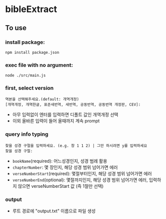 # bibleExtract

## To use

### install package:
`npm install package.json`

### exec file with no argument:
`node ./src/main.js`

### first, select version
```
역본을 선택해주세요.(default: 개역개정)
[개역개정, 개역한글, 표준새번역, 새번역, 공동번역, 공동번역 개정판, CEV]:
```
- 아무 입력없이 엔터를 입력하면 디폴트 값인 개역개정 선택
- 이외 올바른 입력이 들어 올때까지 계속 prompt

### query info typing
```
찾을 성경 구절을 입력하세요. (e.g. 창 1 1 2) | 그만 하시려면 y를 입력하세요
찾을 성경 구절:
```
- `bookName`(required): 어느성경인지, 성경 범례 활용
- `chapterNumber`: 몇 장인지, 해당 성경 범위 넘어가면 에러
- `verseNumberStart`(required): 몇절부터인지, 해당 성경 범위 넘어가면 에러
- `verseNumberEnd`(optional): 몇절까지인지, 해당 성경 범위 넘어가면 에러, 입력하지 않으면 verseNumberStart 값 (즉 1절만 선택)

### output
- 루트 경로에 "output.txt" 이름으로 파일 생성